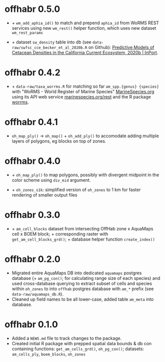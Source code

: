 # offhabr 0.5.0

* \+ `wm_add_aphia_id()` to match and prepend `aphia_id` from WoRMS REST services using new `wm_rest()` helper function, which uses new dataset `wm_rest_params`

* \+ dataset `sw_density` table into db (see `data-raw/swfsc_cce_becker_et_al_2020b.R` on Github): [Predictive Models of Cetacean Densities in the California Current Ecosystem, 2020b | InPort](https://www.fisheries.noaa.gov/inport/item/64349).

# offhabr 0.4.2

* \+ `data-raw/taxa_worrms.R` for matching so far `am_spp.{genus} {species}` with "WoRMS - World Register of Marine Species" [MarineSpecies.org](https://www.marinespecies.org) using its API web service [marinespecies.org/rest](https://www.marinespecies.org/rest/) and the R package [worrms](https://docs.ropensci.org/worrms/articles/worrms.html).

# offhabr 0.4.1

* `oh_map_ply()` -> `oh_map()` + `oh_add_ply()` to accomodate adding multiple layers of polygons, eg blocks on top of zones.

# offhabr 0.4.0

* \+ `oh_map_ply()` to map polygons, possibly with divergent midpoint in the color scheme using `div_mid` argument.

* \+ `oh_zones_s1k`: simplified version of `oh_zones` to 1 km for faster rendering of smaller output files

# offhabr 0.3.0

* \+ `am_cell_blocks` dataset from intersecting OffHab zone x AquaMaps cell x BOEM block; \+ corresponding raster with `get_am_cell_blocks_grd()`; \+ database helper function  `create_index()`

# offhabr 0.2.0

* Migrated entire AquaMaps DB into dedicated `aquamaps` postgres database (\+ `am_pg_con()`; for calculating range size of each species) and used cross-database querying to extract subset of cells and species within `oh_zones` to into `offhab` postgres database with `am_*` prefix (see `data-raw/aquamaps_db.R`).
* Cleaned up field names to be all lower-case, added table `am_meta` into database.

# offhabr 0.1.0

* Added a `NEWS.md` file to track changes to the package.
* Created initial R package with prepped spatial data bounds & db con containing functions: `get_am_cells_grd()`, `oh_pg_con()`; datasets: `am_cells_ply`, `boem_blocks`, `oh_zones`


